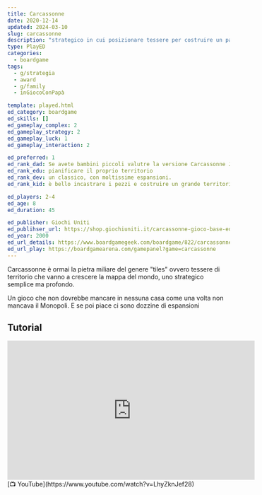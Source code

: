 ```yaml
---
title: Carcassonne
date: 2020-12-14
updated: 2024-03-10
slug: carcassonne
description: "strategico in cui posizionare tessere per costruire un paesaggio medievale e ottenere punti posizionando i propri seguaci su città, strade, monasteri e campi"
type: PlayED
categories:
  - boardgame
tags:
  - g/strategia
  - award
  - g/family
  - inGiocoConPapà

template: played.html
ed_category: boardgame
ed_skills: []
ed_gameplay_complex: 2
ed_gameplay_strategy: 2
ed_gameplay_luck: 1
ed_gameplay_interaction: 2

ed_preferred: 1
ed_rank_dad: Se avete bambini piccoli valutre la versione Carcassonne Junior per iniziare.
ed_rank_edu: pianificare il proprio territorio
ed_rank_dev: un classico, con moltissime espansioni.
ed_rank_kid: è bello incastrare i pezzi e costruire un grande territorio

ed_players: 2-4
ed_age: 8
ed_duration: 45

ed_publisher: Giochi Uniti
ed_publihser_url: https://shop.giochiuniti.it/carcassonne-gioco-base-edizione-2021.html
ed_year: 2000
ed_url_details: https://www.boardgamegeek.com/boardgame/822/carcassonne
ed_url_play: https://boardgamearena.com/gamepanel?game=carcassonne
---
```

 

Carcassonne è ormai la pietra miliare del genere "tiles" ovvero tessere di territorio che vanno a crescere la mappa del mondo, uno strategico semplice ma profondo.

Un gioco che non dovrebbe mancare in nessuna casa come una volta non mancava il Monopoli. E se poi piace ci sono dozzine di espansioni

## Tutorial

<iframe width="560" height="315" src="https://www.youtube-nocookie.com/embed/LhyZknJef28?si=5uFrBXK82sD2J5rN" title="YouTube video player" frameborder="0" allow="accelerometer; autoplay; clipboard-write; encrypted-media; gyroscope; picture-in-picture; web-share" allowfullscreen></iframe>
[📺 YouTube](https://www.youtube.com/watch?v=LhyZknJef28)
